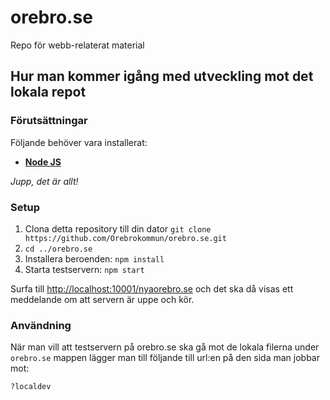 # orebro.se
Repo för webb-relaterat material


## Hur man kommer igång med utveckling mot det lokala repot

### Förutsättningar

Följande behöver vara installerat:

 - **[Node JS](https://nodejs.org/en/)**

_Jupp, det är allt!_

### Setup

 1. Clona detta repository till din dator `git clone https://github.com/Orebrokommun/orebro.se.git`
 2. `cd ../orebro.se`
 3. Installera beroenden: `npm install`
 4. Starta testservern: `npm start`

Surfa till <http://localhost:10001/nyaorebro.se> och det ska då visas ett meddelande om att servern är uppe och kör.

### Användning

När man vill att testservern på orebro.se ska gå mot de lokala filerna under `orebro.se` mappen lägger man till följande till url:en på den sida man jobbar mot:

`?localdev`

